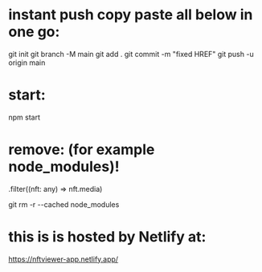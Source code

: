 # instant push copy paste all below in one go:

git init
git branch -M main
git add .
git commit -m "fixed HREF"
git push -u origin main

# start:

npm start

# remove: (for example node_modules)!

.filter((nft: any) => nft.media)

git rm -r --cached node_modules

# this is is hosted by Netlify at:

https://nftviewer-app.netlify.app/
